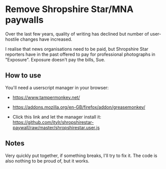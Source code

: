 # Remove Shropshire Star/MNA paywalls

Over the last few years, quality of writing has declined but number of user-hostile changes have increased.

I realise that news organisations need to be paid, but Shropshire Star reporters have in the past offered to pay for professional photographs in "Exposure". Exposure doesn't pay the bills, Sue.


## How to use

You'll need a userscript manager in your browser:

- https://www.tampermonkey.net/
- https://addons.mozilla.org/en-GB/firefox/addon/greasemonkey/

- Click this link and let the manager install it: https://github.com/jtylr/shropshirestar-paywall/raw/master/shropshirestar.user.js

## Notes

Very quickly put together, if something breaks, I'll try to fix it. The code is also nothing to be proud of, but it works.
